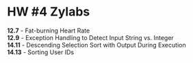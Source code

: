# HW #4 Zylabs

__12.7__ - Fat-burning Heart Rate <br />
__12.9__ - Exception Handling to Detect Input String vs. Integer <br />
__14.11__ - Descending Selection Sort with Output During Execution <br />
__14.13__ - Sorting User IDs <br />

